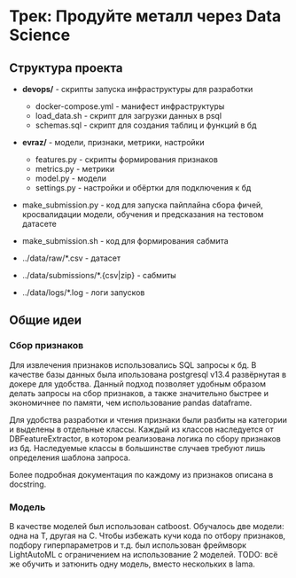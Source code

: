 # Трек: Продуйте металл через Data Science

## Структура проекта

- **devops/** - скрипты запуска инфраструктуры для разработки
    - docker-compose.yml - манифест инфраструктуры
    - load_data.sh - скрипт для загрузки данных в psql
    - schemas.sql - скрипт для создания таблиц и функций в бд

- **evraz/** - модели, признаки, метрики, настройки
    - features.py - скрипты формирования признаков
    - metrics.py - метрики
    - model.py - модели
    - settings.py - настройки и обёртки для подключения к бд

- make_submission.py - код для запуска пайплайна сбора фичей, кросвалидации модели, обучения и предсказания на тестовом датасете 

- make_submission.sh - код для формирования сабмита

- ../data/raw/*.csv - датасет

- ../data/submissions/*.{csv|zip} - сабмиты

- ../data/logs/*.log - логи запусков

## Общие идеи

### Сбор признаков

Для извлечения признаков использовались SQL запросы к бд. 
В качестве базы данных была ипользована postgresql v13.4 развёрнутая в докере для удобства.
Данный подход позволяет удобным образом делать запросы на сбор признаков, 
а также значительно быстрее и экономичнее по памяти, чем использование pandas dataframe.

Для удобства разработки и чтения признаки были разбиты на категории и выделены в отдельные классы.
Каждый из классов наследуется от DBFeatureExtractor, в котором реализована логика по сбору признаков из бд.
Наследуемые классы в большинстве случаев требуют лишь определения шаблона запроса.

Более подробная документация по каждому из признаков описана в docstring.

### Модель
В качестве моделей был использован catboost. 
Обучалось две модели: одна на T, другая на C.
Чтобы избежать кучи кода по отбору признаков, подбору гиперпараметров и т.д. был использован
фреймворк LightAutoML с ограничением на использование 2 моделей. 
TODO: всё же обучить и затюнить одну модель, вместо нескольких в lama. 